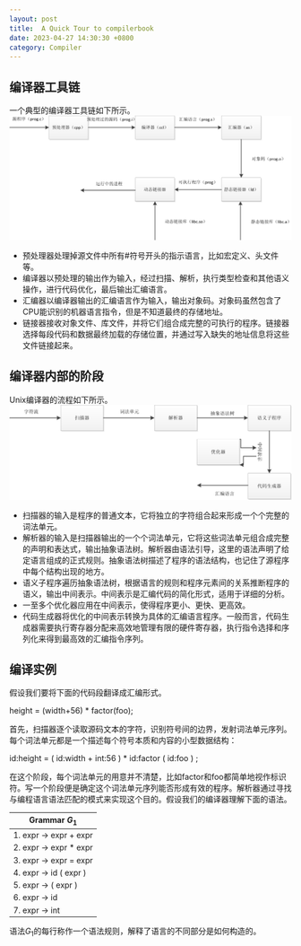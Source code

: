 ```yaml
---
layout: post
title:  A Quick Tour to compilerbook
date: 2023-04-27 14:30:30 +0800
category: Compiler
---
```

<head>
    <script src="https://cdn.mathjax.org/mathjax/latest/MathJax.js?config=TeX-AMS-MML_HTMLorMML" type="text/javascript"></script>
    <script type="text/x-mathjax-config">
        MathJax.Hub.Config({
            tex2jax: {
            skipTags: ['script', 'noscript', 'style', 'textarea', 'pre'],
            inlineMath: [['$','$']]
            }
        });
    </script>
</head>

## 编译器工具链<br>
一个典型的编译器工具链如下所示。
![编译器工具链](/public/images/compiler_toolchain.png)

- 预处理器处理掉源文件中所有#符号开头的指示语言，比如宏定义、头文件等。
- 编译器以预处理的输出作为输入，经过扫描、解析，执行类型检查和其他语义操作，进行代码优化，最后输出汇编语言。
- 汇编器以编译器输出的汇编语言作为输入，输出对象码。对象码虽然包含了CPU能识别的机器语言指令，但是不知道最终的存储地址。
- 链接器接收对象文件、库文件，并将它们组合成完整的可执行的程序。链接器选择每段代码和数据最终加载的存储位置，并通过写入缺失的地址信息将这些文件链接起来。

## 编译器内部的阶段<br>
Unix编译器的流程如下所示。
![编译器流程](/public/images/compiler_stage.png)

- 扫描器的输入是程序的普通文本，它将独立的字符组合起来形成一个个完整的词法单元。
- 解析器的输入是扫描器输出的一个个词法单元，它将这些词法单元组合成完整的声明和表达式，输出抽象语法树。解析器由语法引导，这里的语法声明了给定语言组成的正式规则。抽象语法树描述了程序的语法结构，也记住了源程序中每个结构出现的地方。
- 语义子程序遍历抽象语法树，根据语言的规则和程序元素间的关系推断程序的语义，输出中间表示。中间表示是汇编代码的简化形式，适用于详细的分析。
- 一至多个优化器应用在中间表示，使得程序更小、更快、更高效。
- 代码生成器将优化的中间表示转换为具体的汇编语言程序。一般而言，代码生成器需要执行寄存器分配来高效地管理有限的硬件寄存器，执行指令选择和序列化来得到最高效的汇编指令序列。

## 编译实例
假设我们要将下面的代码段翻译成汇编形式。

height = (width+56) * factor(foo);

首先，扫描器逐个读取源码文本的字符，识别符号间的边界，发射词法单元序列。每个词法单元都是一个描述每个符号本质和内容的小型数据结构：

id:height = ( id:width + int:56 ) * id:factor ( id:foo ) ;

在这个阶段，每个词法单元的用意并不清楚，比如factor和foo都简单地视作标识符。写一个阶段便是确定这个词法单元序列能否形成有效的程序。解析器通过寻找与编程语言语法匹配的模式来实现这个目的。假设我们的编译器理解下面的语法。

|Grammar $G_1$|
|---|
|1. expr $\rightarrow$ expr + expr|
|2. expr $\rightarrow$ expr * expr|
|3. expr $\rightarrow$ expr = expr|
|4. expr $\rightarrow$ id ( expr )|
|5. expr $\rightarrow$ ( expr )|
|6. expr $\rightarrow$ id|
|7. expr $\rightarrow$ int|

语法$G_1$的每行称作一个语法规则，解释了语言的不同部分是如何构造的。




